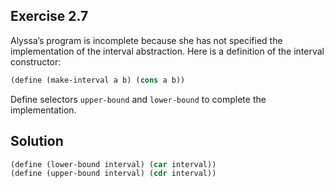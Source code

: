 ## Exercise 2.7

Alyssa’s program is incomplete because she has not specified the implementation of the interval abstraction. Here is a definition of the interval constructor:

```scheme
(define (make-interval a b) (cons a b))
```

Define selectors `upper-bound` and `lower-bound` to complete the implementation.

## Solution

```scheme
(define (lower-bound interval) (car interval))
(define (upper-bound interval) (cdr interval))
```
